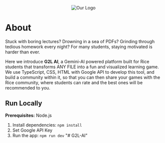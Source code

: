 <div align="center">
<img src="[https://user-images.githubusercontent.com/123456789/123456789-abcdefgh.png](https://github.com/DeoxysDefense/G2L-AI/blob/main/logo_image.png.png](https://github.com/DeoxysDefense/G2L-AI/blob/main/logo_image.png)" alt="Our Logo">
</div>

# About

Stuck with boring lectures? Drowning in a sea of PDFs? Grinding through tedious homework every night? For many students, staying motivated is harder than ever.

Here we introduce **G2L AI**, a Gemini-AI powered platform built for Rice students that transforms ANY FILE into a fun and visualized learning game. We use TypeScript, CSS, HTML with Google API to develop this tool, and build a community within it, so that you can then share your games with the Rice community, where students can rate and the best ones will be recommended to you. 

## Run Locally

**Prerequisites:**  Node.js


1. Install dependencies:
   `npm install`
2. Set Google API Key
3. Run the app:
   `npm run dev`
"# G2L-AI" 
